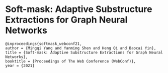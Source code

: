 # Soft-mask: Adaptive Substructure Extractions for Graph Neural Networks

```
@inproceedings{softmask_webconf21,
author = {Mingqi Yang and Yanming Shen and Heng Qi and Baocai Yin},
title = {Soft-mask: Adaptive Substructure Extractions for Graph Neural Networks},
booktitle = {Proceedings of The Web Conference (WebConf)},
year = {2021}
